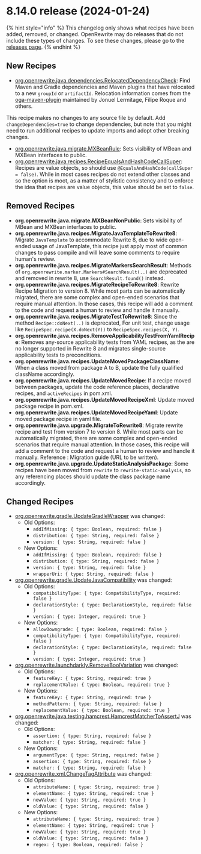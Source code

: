 # 8.14.0 release (2024-01-24)

{% hint style="info" %}
This changelog only shows what recipes have been added, removed, or changed. OpenRewrite may do releases that do not include these types of changes. To see these changes, please go to the [releases page](https://github.com/openrewrite/rewrite/releases).
{% endhint %}

## New Recipes

* [org.openrewrite.java.dependencies.RelocatedDependencyCheck](https://docs.openrewrite.org/recipes/java/dependencies/relocateddependencycheck): Find Maven and Gradle dependencies and Maven plugins that have relocated to a new `groupId` or `artifactId`. Relocation information comes from the [oga-maven-plugin](https://github.com/jonathanlermitage/oga-maven-plugin/) maintained by Jonuel  Lermitage, Filipe Roque and others.

This recipe makes no changes to any source file by default. Add `changeDependencies=true` to change dependencies, but note that you might need to run additional recipes to update imports and adopt other breaking changes. 
* [org.openrewrite.java.migrate.MXBeanRule](https://docs.openrewrite.org/recipes/java/migrate/mxbeanrule): Sets visibility of MBean and MXBean interfaces to public. 
* [org.openrewrite.java.recipes.RecipeEqualsAndHashCodeCallSuper](https://docs.openrewrite.org/recipes/java/recipes/recipeequalsandhashcodecallsuper): Recipes are value objects, so should use `@EqualsAndHashCode(callSuper = false)`. While in most cases recipes do not extend other classes and so the option is moot, as a matter of stylistic consistency and to enforce the idea that recipes are value objects, this value should be set to `false`. 

## Removed Recipes

* **org.openrewrite.java.migrate.MXBeanNonPublic**: Sets visibility of MBean and MXBean interfaces to public. 
* **org.openrewrite.java.recipes.MigrateJavaTemplateToRewrite8**: Migrate `JavaTemplate` to accommodate Rewrite 8, due to wide open-ended usage of JavaTemplate, this recipe just apply most of common changes to pass compile and will leave some comments to require human's review. 
* **org.openrewrite.java.recipes.MigrateMarkersSearchResult**: Methods of `org.openrewrite.marker.Markers#SearchResult(..)` are deprecated and removed in rewrite 8, use `SearchResult.found()` instead. 
* **org.openrewrite.java.recipes.MigrateRecipeToRewrite8**: Rewrite Recipe Migration to version 8. While most parts can be automatically migrated, there are some complex and open-ended scenarios that require manual attention. In those cases, this recipe will add a comment to the code and request a human to review and handle it manually. 
* **org.openrewrite.java.recipes.MigrateTestToRewrite8**: Since the method `Recipe::doNext(..)` is deprecated, For unit test, change usage like `RecipeSpec.recipe(X.doNext(Y))` to `RecipeSpec.recipes(X, Y)`. 
* **org.openrewrite.java.recipes.RemoveApplicabilityTestFromYamlRecipe**: Removes any-source applicability tests from YAML recipes, as the are no longer supported in Rewrite 8 and migrates single-source applicability tests to preconditions. 
* **org.openrewrite.java.recipes.UpdateMovedPackageClassName**: When a class moved from package A to B, update the fully qualified className accordingly. 
* **org.openrewrite.java.recipes.UpdateMovedRecipe**: If a recipe moved between packages, update the code reference places, declarative recipes, and `activeRecipes` in pom.xml. 
* **org.openrewrite.java.recipes.UpdateMovedRecipeXml**: Update moved package recipe in pom.xml. 
* **org.openrewrite.java.recipes.UpdateMovedRecipeYaml**: Update moved package recipe in yaml file. 
* **org.openrewrite.java.upgrade.MigrateToRewrite8**: Migrate rewrite recipe and test from version 7 to version 8.
While most parts can be automatically migrated, there are some complex and open-ended scenarios that require manual attention.
In those cases, this recipe will add a comment to the code and request a human to review and handle it manually.
Reference : Migration guide (URL to be written). 
* **org.openrewrite.java.upgrade.UpdateStaticAnalysisPackage**: Some recipes have been moved from `rewrite` to `rewrite-static-analysis`, so any referencing places should update the class package name accordingly. 

## Changed Recipes

* [org.openrewrite.gradle.UpdateGradleWrapper](https://docs.openrewrite.org/recipes/gradle/updategradlewrapper) was changed:
  * Old Options:
    * `addIfMissing: { type: Boolean, required: false }`
    * `distribution: { type: String, required: false }`
    * `version: { type: String, required: false }`
  * New Options:
    * `addIfMissing: { type: Boolean, required: false }`
    * `distribution: { type: String, required: false }`
    * `version: { type: String, required: false }`
    * `wrapperUri: { type: String, required: false }`
* [org.openrewrite.gradle.UpdateJavaCompatibility](https://docs.openrewrite.org/recipes/gradle/updatejavacompatibility) was changed:
  * Old Options:
    * `compatibilityType: { type: CompatibilityType, required: false }`
    * `declarationStyle: { type: DeclarationStyle, required: false }`
    * `version: { type: Integer, required: true }`
  * New Options:
    * `allowDowngrade: { type: Boolean, required: false }`
    * `compatibilityType: { type: CompatibilityType, required: false }`
    * `declarationStyle: { type: DeclarationStyle, required: false }`
    * `version: { type: Integer, required: true }`
* [org.openrewrite.launchdarkly.RemoveBoolVariation](https://docs.openrewrite.org/recipes/launchdarkly/removeboolvariation) was changed:
  * Old Options:
    * `featureKey: { type: String, required: true }`
    * `replacementValue: { type: Boolean, required: true }`
  * New Options:
    * `featureKey: { type: String, required: true }`
    * `methodPattern: { type: String, required: false }`
    * `replacementValue: { type: Boolean, required: true }`
* [org.openrewrite.java.testing.hamcrest.HamcrestMatcherToAssertJ](https://docs.openrewrite.org/recipes/java/testing/hamcrest/hamcrestmatchertoassertj) was changed:
  * Old Options:
    * `assertion: { type: String, required: false }`
    * `matcher: { type: String, required: false }`
  * New Options:
    * `argumentType: { type: String, required: false }`
    * `assertion: { type: String, required: false }`
    * `matcher: { type: String, required: false }`
* [org.openrewrite.xml.ChangeTagAttribute](https://docs.openrewrite.org/recipes/xml/changetagattribute) was changed:
  * Old Options:
    * `attributeName: { type: String, required: true }`
    * `elementName: { type: String, required: true }`
    * `newValue: { type: String, required: true }`
    * `oldValue: { type: String, required: false }`
  * New Options:
    * `attributeName: { type: String, required: true }`
    * `elementName: { type: String, required: true }`
    * `newValue: { type: String, required: true }`
    * `oldValue: { type: String, required: false }`
    * `regex: { type: Boolean, required: false }`